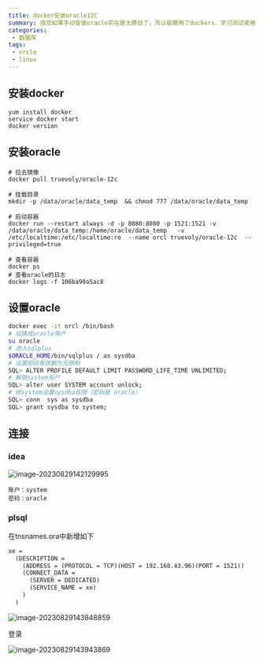 ```yaml
---
title: docker安装oracle12C
summary: 感觉如果手动安装oracle实在是太费劲了，所以偷懒用了dockers，学习测试使用
categories:
 - 数据库
tags:
 - orcle
 - linux
---
```




## 安装docker

```shell
yum install docker
service docker start
docker version
```

## 安装oracle

```shell
# 拉去镜像
docker pull truevoly/oracle-12c

# 挂载目录
mkdir -p /data/oracle/data_temp  && chmod 777 /data/oracle/data_temp

# 启动容器
docker run --restart always -d -p 8080:8080 -p 1521:1521 -v /data/oracle/data_temp:/home/oracle/data_temp   -v /etc/localtime:/etc/localtime:ro  --name orcl truevoly/oracle-12c  --privileged=true

# 查看容器
docker ps
# 查看oracle的日志
docker logs -f 106ba99a5ac8
```

## 设置oracle

```sh
docker exec -it orcl /bin/bash
# 切换成oracle用户
su oracle
# 进入sqlplus
$ORACLE_HOME/bin/sqlplus / as sysdba
# 设置密码有效期为无限制
SQL> ALTER PROFILE DEFAULT LIMIT PASSWORD_LIFE_TIME UNLIMITED;
# 解锁system用户
SQL> alter user SYSTEM account unlock;
# 给system设置sysdba权限（密码是 oracle）
SQL> conn  sys as sysdba
SQL> grant sysdba to system;
```

## 连接

### idea

![image-20230829142129995](https://img.myfox.fun/img/20230829142131.png)

```shell
账户：system
密码：oracle
```

### plsql

在tnsnames.ora中新增如下

```txt
xe =
  (DESCRIPTION =
    (ADDRESS = (PROTOCOL = TCP)(HOST = 192.168.43.96)(PORT = 1521))
    (CONNECT_DATA =
      (SERVER = DEDICATED)
      (SERVICE_NAME = xe)
    )
  )
```

![image-20230829143848859](https://img.myfox.fun/img/20230829143850.png)

登录

![image-20230829143943869](https://img.myfox.fun/img/20230829143944.png)
